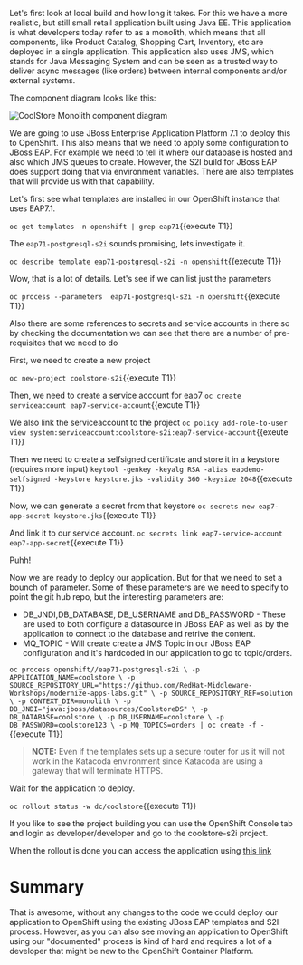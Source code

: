 Let's first look at local build and how long it takes. For this we have a more realistic, but still small retail application built using Java EE. This application is what developers today refer to as a monolith, which means that all components, like Product Catalog, Shopping Cart, Inventory, etc are deployed in a single application. This application also uses JMS, which stands for Java Messaging System and can be seen as a trusted way to deliver async messages (like orders) between internal components and/or external systems.

The component diagram looks like this: 

![CoolStore Monolith component diagram](/redhat-middleware-workshops/assets/internal/coolstore-mono-architecture.png)

We are going to use JBoss Enterprise Application Platform 7.1 to deploy this to OpenShift. This also means that we need to apply some configuration to JBoss EAP. For example we need to tell it where our database is hosted and also which JMS queues to create. However, the S2I build for JBoss EAP does support doing that via environment variables. There are also templates that will provide us with that capability. 

Let's first see what templates are installed in our OpenShift instance that uses EAP7.1.

``oc get templates -n openshift | grep eap71``{{execute T1}}

The `eap71-postgresql-s2i` sounds promising, lets investigate it.

``oc describe template eap71-postgresql-s2i -n openshift``{{execute T1}}

Wow, that is a lot of details. Let's see if we can list just the parameters

``oc process --parameters  eap71-postgresql-s2i -n openshift``{{execute T1}}

Also there are some references to secrets and service accounts in there so by checking the documentation we can see that there are a number of pre-requisites that we need to do

First, we need to create a new project

``oc new-project coolstore-s2i``{{execute T1}}

Then, we need to create a service account for eap7
``oc create serviceaccount eap7-service-account``{{excute T1}}

We also link the serviceaccount to the project
``oc policy add-role-to-user view system:serviceaccount:coolstore-s2i:eap7-service-account``{{exeute T1}}

Then we need to create a selfsigned certificate and store it in a keystore (requires more input)
``keytool -genkey -keyalg RSA -alias eapdemo-selfsigned -keystore keystore.jks -validity 360 -keysize 2048``{{execute T1}}

Now, we can generate a secret from that keystore
``oc secrets new eap7-app-secret keystore.jks``{{execute T1}}

And link it to our service account.
``oc secrets link eap7-service-account eap7-app-secret``{{execute T1}}

Puhh! 

Now we are ready to deploy our application. But for that we need to set a bounch of parameter. Some of these parameters are we need to specify to point the git hub repo, but the interesting parameters are:

* DB_JNDI,DB_DATABASE, DB_USERNAME and DB_PASSWORD - These are used to both configure a datasource in JBoss EAP as well as by the application to connect to the database and retrive the content.
* MQ_TOPIC - Will create create a JMS Topic in our JBoss EAP configuration and it's hardcoded in our application to go to topic/orders.

``oc process openshift//eap71-postgresql-s2i \
  -p APPLICATION_NAME=coolstore \
  -p SOURCE_REPOSITORY_URL="https://github.com/RedHat-Middleware-Workshops/modernize-apps-labs.git" \
  -p SOURCE_REPOSITORY_REF=solution \
  -p CONTEXT_DIR=monolith \
  -p DB_JNDI="java:jboss/datasources/CoolstoreDS" \
  -p DB_DATABASE=coolstore \
  -p DB_USERNAME=coolstore \
  -p DB_PASSWORD=coolstore123 \
  -p MQ_TOPICS=orders | oc create -f -``{{execute T1}}

>**NOTE:** Even if the templates sets up a secure router for us it will not work in the Katacoda environment since Katacoda are using a gateway that will terminate HTTPS.

Wait for the application to deploy.

``oc rollout status -w dc/coolstore``{{execute T1}}

If you like to see the project building you can use the OpenShift Console tab and login as developer/developer and go to the coolstore-s2i project.

When the rollout is done you can access the application using [this link](http://coolstore-coolstore-s2i.[[HOST_SUBDOMAIN]]-80-[[KATACODA_HOST]].environments.katacoda.com)

# Summary
That is awesome, without any changes to the code we could deploy our application to OpenShift using the existing JBoss EAP templates and S2I process. However, as you can also see moving an application to OpenShift using our "documented" process is kind of hard and requires a lot of a developer that might be new to the OpenShift Container Platform.

